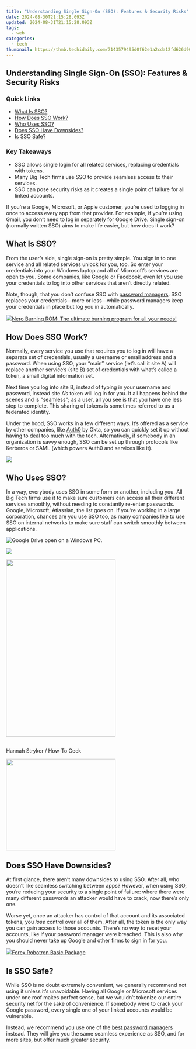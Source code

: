 ```yaml
---
title: "Understanding Single Sign-On (SSO): Features & Security Risks"
date: 2024-08-30T21:15:28.093Z
updated: 2024-08-31T21:15:28.093Z
tags:
  - web
categories:
  - tech
thumbnail: https://thmb.techidaily.com/7143579495d0f62e1a2cda12fd626d9036d87a576b32c356f772aa95549b6f82.jpg
---
```


## Understanding Single Sign-On (SSO): Features & Security Risks

### Quick Links

* [What Is SSO?](https://screen-mirror.techidaily.com/how-to-cast-honor-play-8t-screen-to-pc-using-wifi-drfone-by-drfone-android/)
* [How Does SSO Work?](https://review-topics.techidaily.com/in-2024-does-airplane-mode-turn-off-gps-location-on-samsung-galaxy-z-flip-5-drfone-by-drfone-virtual-android/)
* [Who Uses SSO?](https://youtube-videos.techidaily.com/in-2024-audience-appreciation-assessment-self-and-seekers-vs-rival-repertoires/)
* [Does SSO Have Downsides?](https://win-dash.techidaily.com/ensure-smooth-printing-with-updated-canon-mg-series-mg3150-mg3750-driver-downloads-and-firmware-upgrades/)
* [Is SSO Safe?](https://screen-sharing-recording.techidaily.com/updated-screen-capture-showdown-is-obs-better-than-fraps/)

### Key Takeaways

* SSO allows single login for all related services, replacing credentials with tokens.
* Many Big Tech firms use SSO to provide seamless access to their services.
* SSO can pose security risks as it creates a single point of failure for all linked accounts.

 If you’re a Google, Microsoft, or Apple customer, you’re used to logging in once to access every app from that provider. For example, if you’re using Gmail, you don’t need to log in separately for Google Drive. Single sign-on (normally written SSO) aims to make life easier, but how does it work?

##  What Is SSO?

 From the user’s side, single sign-on is pretty simple. You sign in to one service and all related services unlock for you, too. So enter your credentials into your Windows laptop and all of Microsoft’s services are open to you. Some companies, like Google or Facebook, even let you use your credentials to log into other services that aren’t directly related.

 Note, though, that you don’t confuse SSO with [password managers](https://easy-unlock-android.techidaily.com/unlock-your-realme-gt-5-pro-phone-with-ease-the-3-best-lock-screen-removal-tools-by-drfone-android/). SSO replaces your credentials—more or less—while password managers keep your credentials in place but log you in automatically.

<!-- affiliate ads begin -->
<a href="https://store.nero.com/order/checkout.php?PRODS=39694080&QTY=1&AFFILIATE=108875&CART=1"><img src="http://cdnwww.nero.com/nero-com-wAssets/img/banners/2023/nbr/fire/Screenshot_1red_gb.jpg" border="0">Nero Burning ROM:
The ultimate burning program for all your needs!</a>
<!-- affiliate ads end -->
##  How Does SSO Work? 

 Normally, every service you use that requires you to log in will have a separate set of credentials, usually a username or email address and a password. When using SSO, your “main” service (let’s call it site A) will replace another service’s (site B) set of credentials with what’s called a token, a small digital information set.

 Next time you log into site B, instead of typing in your username and password, instead site A’s token will log in for you. It all happens behind the scenes and is "seamless"; as a user, all you see is that you have one less step to complete. This sharing of tokens is sometimes referred to as a federated identity.

 Under the hood, SSO works in a few different ways. It’s offered as a service by other companies, like [Auth0](https://auth0.com) by Okta, so you can quickly set it up without having to deal too much with the tech. Alternatively, if somebody in an organization is savvy enough, SSO can be set up through protocols like Kerberos or SAML (which powers Auth0 and services like it).

<!-- affiliate ads begin -->
<a href="https://shop.systoolsgroup.com/affiliate.php?ACCOUNT=SYSTOOBY&AFFILIATE=108875&PATH=https%3A%2F%2Fwww.systoolsgroup.com%3FAFFILIATE%3D108875%26RESOURCE%3D%2BSysTools%2BPDF%2BUnlocker"><img src="https://www.systoolsgroup.com/box/pdf-unlocker.png" border="0"></a>
<!-- affiliate ads end -->
##  Who Uses SSO?

 In a way, everybody uses SSO in some form or another, including you. All Big Tech firms use it to make sure customers can access all their different services smoothly, without needing to constantly re-enter passwords. Google, Microsoft, Atlassian, the list goes on. If you’re working in a large corporation, chances are you use SSO too, as many companies like to use SSO on internal networks to make sure staff can switch smoothly between applications.

![Google Drive open on a Windows PC.](https://static1.howtogeekimages.com/wordpress/wp-content/uploads/2024/08/52900169181_d4f69014f4_o.jpg) 

<!-- affiliate ads begin -->
<a href="https://store.bitdefender.com/affiliate.php?ACCOUNT=BITLATIN&AFFILIATE=108875&PATH=http%3A%2F%2Fwww.bitdefender.com%2Fbusiness%3FAFFILIATE%3D108875%26RESOURCE%3D30%2525%2BOff%2Ball%2BGravityZone%2BProducts"><img src="https://www.bitdefender.com/content/dam/bitdefender/business/campaign/1200X628.png" border="0"></a>
<!-- affiliate ads end -->
<!-- affiliate ads begin -->
<a href="https://zonlipartnershipprogram.pxf.io/c/5597632/1611407/17882" target="_top" id="1611407"><img src="//a.impactradius-go.com/display-ad/17882-1611407" border="0" alt="" width="300" height="485"/></a><img height="0" width="0" src="https://imp.pxf.io/i/5597632/1611407/17882" style="position:absolute;visibility:hidden;" border="0" />
<!-- affiliate ads end -->
## 

Hannah Stryker / How-To Geek

<!-- affiliate ads begin -->
<a href="https://bluettius.sjv.io/c/5597632/2027209/17108" target="_top" id="2027209"><img src="//a.impactradius-go.com/display-ad/17108-2027209" border="0" alt="" width="300" height="250"/></a><img height="0" width="0" src="https://imp.pxf.io/i/5597632/2027209/17108" style="position:absolute;visibility:hidden;" border="0" />
<!-- affiliate ads end -->
##  Does SSO Have Downsides?

 At first glance, there aren’t many downsides to using SSO. After all, who doesn’t like seamless switching between apps? However, when using SSO, you’re reducing your security to a single point of failure: where there were many different passwords an attacker would have to crack, now there’s only one.

 Worse yet, once an attacker has control of that account and its associated tokens, you _lose_ control over all of them. After all, the token is the only way you can gain access to those accounts. There’s no way to reset your accounts, like if your password manager were breached. This is also why you should never take up Google and other firms to sign in for you.

<!-- affiliate ads begin -->
<a href="https://secure.2checkout.com/order/checkout.php?PRODS=4726960&QTY=1&AFFILIATE=108875&CART=1"><img src="https://secure.avangate.com/images/merchant/5f4f7141b65a730b4efb0e0d51f63e94/products/forexrobotronbox.gif" border="0">Forex Robotron Basic Package</a>
<!-- affiliate ads end -->
##  Is SSO Safe?

 While SSO is no doubt extremely convenient, we generally recommend not using it unless it’s unavoidable. Having all Google or Microsoft services under one roof makes perfect sense, but we wouldn’t tokenize our entire security net for the sake of convenience. If somebody were to crack your Google password, every single one of your linked accounts would be vulnerable.

 Instead, we recommend you use one of the [best password managers](https://facebook-video-content.techidaily.com/updated-how-to-create-facebook-video-ads-with-free-video-creation-kit-for-2024/) instead. They will give you the same seamless experience as SSO, and for more sites, but offer much greater security.

<ins class="adsbygoogle"
     style="display:block"
     data-ad-format="autorelaxed"
     data-ad-client="ca-pub-7571918770474297"
     data-ad-slot="1223367746"></ins>



<ins class="adsbygoogle"
     style="display:block"
     data-ad-client="ca-pub-7571918770474297"
     data-ad-slot="8358498916"
     data-ad-format="auto"
     data-full-width-responsive="true"></ins>


